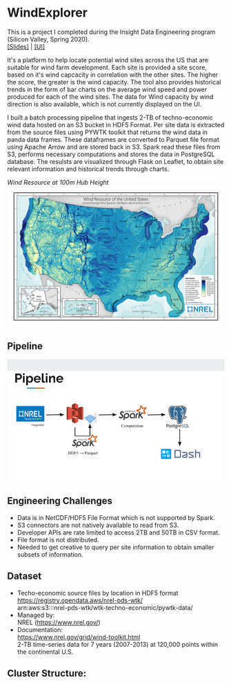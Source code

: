 # WindExplorer
This is a project I completed during the Insight Data Engineering program (Silicon Valley, Spring 2020).\
[[Slides]](http://tinyurl.com/thct52g)  |  [[UI]](http://dataengine.club)

It's a platform to help locate potential wind sites across the US that are suitable for wind farm development.  Each site is provided a site score, based on it's wind capcacity in correlation with the other sites. The higher the score, the greater is the wind capacity. The tool also provides historical trends in the form of bar charts on the average wind speed and power produced for each of the wind sites. The data for Wind capacity by wind direction is also available, which is not currently displayed on the UI.

I built a batch processing pipeline that ingests 2-TB of techno-economic wind data hosted on an S3 bucket in HDF5 Format. Per site data is extracted from the source files using PYWTK toolkit that returns the wind data in panda data frames. These dataframes are converted to Parquet file format using Apache Arrow and are stored back in S3. Spark read these files from S3, performs necessary computations and stores the data in PostgreSQL database. The resulsts are visualized through Flask on Leaflet, to obtain site relevant information and historical trends through charts.

*Wind Resource at 100m Hub Height*
![WindResouce](/WindResource)
## Pipeline
![Pipeline](/WindExplorer.png)

## Engineering Challenges
- Data is in NetCDF/HDF5 File Format which is not supported by Spark.
- S3 connectors are not natively available to read from S3.
- Developer APIs are rate limited to access 2TB and 50TB in CSV format.
- File format is not distributed.
- Needed to get creative to query per site information to obtain smaller subsets of information.

## Dataset
- Techo-economic source files by location in HDF5 format \
  https://registry.opendata.aws/nrel-pds-wtk/ \
  arn:aws:s3:::nrel-pds-wtk/wtk-techno-economic/pywtk-data/ 
- Managed by: \
NREL (https://www.nrel.gov/) 
- Documentation: \
  https://www.nrel.gov/grid/wind-toolkit.html \
  2-TB time-series data for 7 years (2007-2013) at 120,000 points within the continental U.S.

## Cluster Structure:


